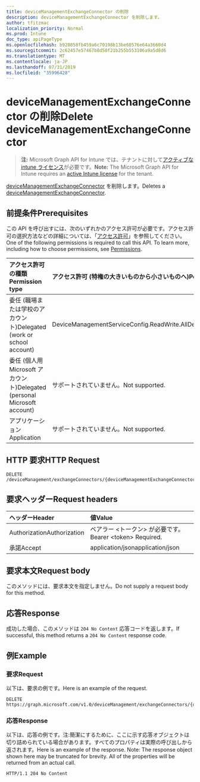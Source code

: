 ```yaml
---
title: deviceManagementExchangeConnector の削除
description: deviceManagementExchangeConnector を削除します。
author: tfitzmac
localization_priority: Normal
ms.prod: Intune
doc_type: apiPageType
ms.openlocfilehash: b928058fb459a6c70198b13be60576e64a3660d4
ms.sourcegitcommit: 2c62457e57467b8d50f21b255b553106a9a5d8d6
ms.translationtype: MT
ms.contentlocale: ja-JP
ms.lasthandoff: 07/31/2019
ms.locfileid: "35996428"
---
```

# <a name="delete-devicemanagementexchangeconnector"></a><span data-ttu-id="4dd52-103">deviceManagementExchangeConnector の削除</span><span class="sxs-lookup"><span data-stu-id="4dd52-103">Delete deviceManagementExchangeConnector</span></span>

> <span data-ttu-id="4dd52-104">**注:** Microsoft Graph API for Intune では、テナントに対して[アクティブな intune ライセンス](https://go.microsoft.com/fwlink/?linkid=839381)が必要です。</span><span class="sxs-lookup"><span data-stu-id="4dd52-104">**Note:** The Microsoft Graph API for Intune requires an [active Intune license](https://go.microsoft.com/fwlink/?linkid=839381) for the tenant.</span></span>

<span data-ttu-id="4dd52-105">[deviceManagementExchangeConnector](../resources/intune-onboarding-devicemanagementexchangeconnector.md) を削除します。</span><span class="sxs-lookup"><span data-stu-id="4dd52-105">Deletes a [deviceManagementExchangeConnector](../resources/intune-onboarding-devicemanagementexchangeconnector.md).</span></span>

## <a name="prerequisites"></a><span data-ttu-id="4dd52-106">前提条件</span><span class="sxs-lookup"><span data-stu-id="4dd52-106">Prerequisites</span></span>
<span data-ttu-id="4dd52-p101">この API を呼び出すには、次のいずれかのアクセス許可が必要です。アクセス許可の選択方法などの詳細については、「[アクセス許可](/graph/permissions-reference)」を参照してください。</span><span class="sxs-lookup"><span data-stu-id="4dd52-p101">One of the following permissions is required to call this API. To learn more, including how to choose permissions, see [Permissions](/graph/permissions-reference).</span></span>

|<span data-ttu-id="4dd52-109">アクセス許可の種類</span><span class="sxs-lookup"><span data-stu-id="4dd52-109">Permission type</span></span>|<span data-ttu-id="4dd52-110">アクセス許可 (特権の大きいものから小さいものへ)</span><span class="sxs-lookup"><span data-stu-id="4dd52-110">Permissions (from most to least privileged)</span></span>|
|:---|:---|
|<span data-ttu-id="4dd52-111">委任 (職場または学校のアカウント)</span><span class="sxs-lookup"><span data-stu-id="4dd52-111">Delegated (work or school account)</span></span>|<span data-ttu-id="4dd52-112">DeviceManagementServiceConfig.ReadWrite.All</span><span class="sxs-lookup"><span data-stu-id="4dd52-112">DeviceManagementServiceConfig.ReadWrite.All</span></span>|
|<span data-ttu-id="4dd52-113">委任 (個人用 Microsoft アカウント)</span><span class="sxs-lookup"><span data-stu-id="4dd52-113">Delegated (personal Microsoft account)</span></span>|<span data-ttu-id="4dd52-114">サポートされていません。</span><span class="sxs-lookup"><span data-stu-id="4dd52-114">Not supported.</span></span>|
|<span data-ttu-id="4dd52-115">アプリケーション</span><span class="sxs-lookup"><span data-stu-id="4dd52-115">Application</span></span>|<span data-ttu-id="4dd52-116">サポートされていません。</span><span class="sxs-lookup"><span data-stu-id="4dd52-116">Not supported.</span></span>|

## <a name="http-request"></a><span data-ttu-id="4dd52-117">HTTP 要求</span><span class="sxs-lookup"><span data-stu-id="4dd52-117">HTTP Request</span></span>
<!-- {
  "blockType": "ignored"
}
-->
``` http
DELETE /deviceManagement/exchangeConnectors/{deviceManagementExchangeConnectorId}
```

## <a name="request-headers"></a><span data-ttu-id="4dd52-118">要求ヘッダー</span><span class="sxs-lookup"><span data-stu-id="4dd52-118">Request headers</span></span>
|<span data-ttu-id="4dd52-119">ヘッダー</span><span class="sxs-lookup"><span data-stu-id="4dd52-119">Header</span></span>|<span data-ttu-id="4dd52-120">値</span><span class="sxs-lookup"><span data-stu-id="4dd52-120">Value</span></span>|
|:---|:---|
|<span data-ttu-id="4dd52-121">Authorization</span><span class="sxs-lookup"><span data-stu-id="4dd52-121">Authorization</span></span>|<span data-ttu-id="4dd52-122">ベアラー &lt;トークン&gt; が必要です。</span><span class="sxs-lookup"><span data-stu-id="4dd52-122">Bearer &lt;token&gt; Required.</span></span>|
|<span data-ttu-id="4dd52-123">承諾</span><span class="sxs-lookup"><span data-stu-id="4dd52-123">Accept</span></span>|<span data-ttu-id="4dd52-124">application/json</span><span class="sxs-lookup"><span data-stu-id="4dd52-124">application/json</span></span>|

## <a name="request-body"></a><span data-ttu-id="4dd52-125">要求本文</span><span class="sxs-lookup"><span data-stu-id="4dd52-125">Request body</span></span>
<span data-ttu-id="4dd52-126">このメソッドには、要求本文を指定しません。</span><span class="sxs-lookup"><span data-stu-id="4dd52-126">Do not supply a request body for this method.</span></span>

## <a name="response"></a><span data-ttu-id="4dd52-127">応答</span><span class="sxs-lookup"><span data-stu-id="4dd52-127">Response</span></span>
<span data-ttu-id="4dd52-128">成功した場合、このメソッドは `204 No Content` 応答コードを返します。</span><span class="sxs-lookup"><span data-stu-id="4dd52-128">If successful, this method returns a `204 No Content` response code.</span></span>

## <a name="example"></a><span data-ttu-id="4dd52-129">例</span><span class="sxs-lookup"><span data-stu-id="4dd52-129">Example</span></span>

### <a name="request"></a><span data-ttu-id="4dd52-130">要求</span><span class="sxs-lookup"><span data-stu-id="4dd52-130">Request</span></span>
<span data-ttu-id="4dd52-131">以下は、要求の例です。</span><span class="sxs-lookup"><span data-stu-id="4dd52-131">Here is an example of the request.</span></span>
``` http
DELETE https://graph.microsoft.com/v1.0/deviceManagement/exchangeConnectors/{deviceManagementExchangeConnectorId}
```

### <a name="response"></a><span data-ttu-id="4dd52-132">応答</span><span class="sxs-lookup"><span data-stu-id="4dd52-132">Response</span></span>
<span data-ttu-id="4dd52-p102">以下は、応答の例です。注:簡潔にするために、ここに示す応答オブジェクトは切り詰められている場合があります。すべてのプロパティは実際の呼び出しから返されます。</span><span class="sxs-lookup"><span data-stu-id="4dd52-p102">Here is an example of the response. Note: The response object shown here may be truncated for brevity. All of the properties will be returned from an actual call.</span></span>
``` http
HTTP/1.1 204 No Content
```



